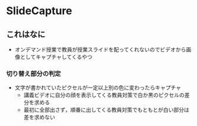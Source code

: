 # SlideCapture
## これはなに
- オンデマンド授業で教員が授業スライドを配ってくれないのでビデオから画像としてキャプチャしてくるやつ

### 切り替え部分の判定
- 文字が書かれていたピクセルが一定以上別の色に変わったらキャプチャ
  - 講義ビデオに自分の顔を表示してくる教員対策で白か黒のピクセルの差分を求める
  - 最初に全部出さず，順番に出してくる教員対策でもともとが白い部分は差を求めない
